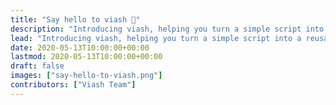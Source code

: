 ```yaml
---
title: "Say hello to viash 👋"
description: "Introducing viash, helping you turn a simple script into a reusable and reproducible pipeline component."
lead: "Introducing viash, helping you turn a simple script into a reusable and reproducible pipeline component."
date: 2020-05-13T10:00:00+00:00
lastmod: 2020-05-13T10:00:00+00:00
draft: false
images: ["say-hello-to-viash.png"]
contributors: ["Viash Team"]
---
```

